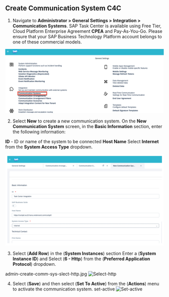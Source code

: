 ## Create Communication System C4C

1.	Navigate to **Administrator > General Settings > Integration > Communication Systems**. 
SAP Task Center is available using Free Tier, Cloud Platform Enterprise Agreement **CPEA** and Pay-As-You-Go. Please ensure that your SAP Business Technology Platform account belongs to one of these commercial models.


![Communication_System](images/Communication-System.png)



2.	Select **New** to create a new communication system.
On the **New Communication System** screen, in the **Basic Information** section, enter the following information:

**ID** - ID or name of the system to be connected
**Host Name**
Select **Internet** from the **System Access Type** dropdown.


![New-Communication_System](images/New-Communication-System.png)

3.	Select (**Add Row**) in the (**System Instances**) section
Enter a (**System Instance ID**) and Select (**6 - Http**) from the (**Preferred Application Protocol**) dropdown.

admin-create-comm-sys-slect-http.jpg
![Select-http](images/admin-create-comm-sys-slect-http.png)

4.	Select (**Save**) and then select (**Set To Active**) from the (**Actions**) menu to activate the communication system.
set-active
![Set-active](images/set-active.png)